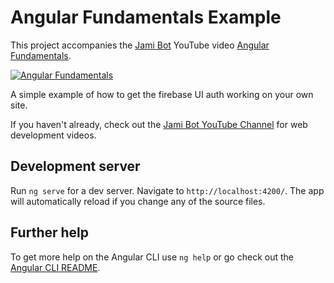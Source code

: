 # Angular Fundamentals Example

This project accompanies the [Jami Bot](https://jamibot.com) YouTube video [Angular Fundamentals](https://youtu.be/M3sfzdoQIe0).

[![Angular Fundamentals](https://img.youtube.com/vi/M3sfzdoQIe0/0.jpg)](https://youtu.be/M3sfzdoQIe0)

A simple example of how to get the firebase UI auth working on your own site.

If you haven't already, check out the [Jami Bot YouTube Channel](https://youtube.com/c/JamiBot) for web development videos.

## Development server

Run `ng serve` for a dev server. Navigate to `http://localhost:4200/`. The app will automatically reload if you change any of the source files.

## Further help

To get more help on the Angular CLI use `ng help` or go check out the [Angular CLI README](https://github.com/angular/angular-cli/blob/master/README.md).
